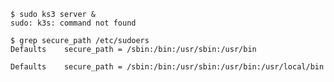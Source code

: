 
```console
$ sudo ks3 server &
sudo: k3s: command not found
```

```console
$ grep secure_path /etc/sudoers
Defaults    secure_path = /sbin:/bin:/usr/sbin:/usr/bin
```

```
Defaults    secure_path = /sbin:/bin:/usr/sbin:/usr/bin:/usr/local/bin
```

